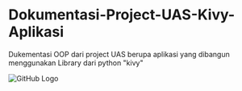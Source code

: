 # Dokumentasi-Project-UAS-Kivy-Aplikasi
Dukementasi OOP dari project UAS berupa aplikasi yang dibangun menggunakan Library dari python "kivy"<br>

![GitHub Logo](IMAGE/LoginPage.png)
